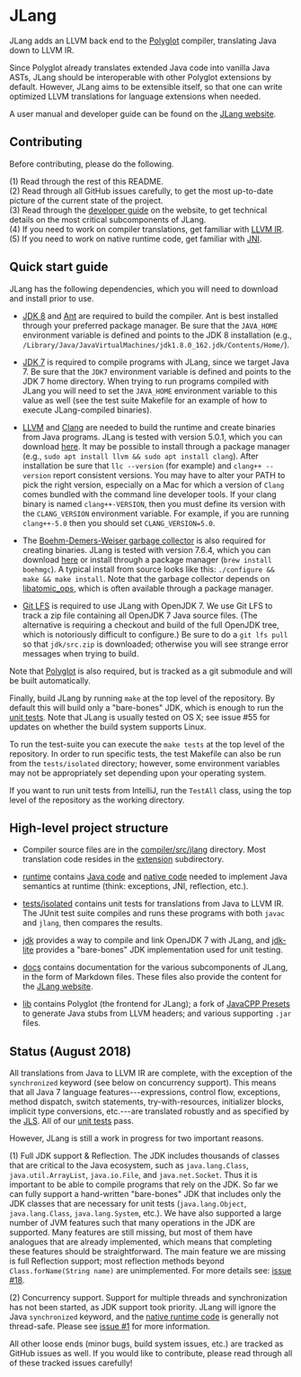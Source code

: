 JLang
========

JLang adds an LLVM back end to the [Polyglot](https://www.cs.cornell.edu/projects/polyglot/) compiler, translating Java down to LLVM IR.

Since Polyglot already translates extended Java code into vanilla Java ASTs, JLang should be interoperable with other Polyglot extensions by default. However, JLang aims to be extensible itself, so that one can write optimized LLVM translations for language extensions when needed.

A user manual and developer guide can be found on the [JLang website](https://polyglot-compiler.github.io/JLang/).


Contributing
------------

Before contributing, please do the following.

(1) Read through the rest of this README.<br>
(2) Read through all GitHub issues carefully, to get the most up-to-date picture of the current state of the project.<br>
(3) Read through the [developer guide](http://polyglot-compiler.github.io/JLang/developer-guide.html) on the website, to get technical details on the most critical subcomponents of JLang.<br>
(4) If you need to work on compiler translations, get familiar with [LLVM IR](https://llvm.org/docs/LangRef.html).<br>
(5) If you need to work on native runtime code, get familiar with [JNI](https://docs.oracle.com/javase/7/docs/technotes/guides/jni/spec/design.html).


Quick start guide
-----------------

JLang has the following dependencies, which you will need to download and install prior to use.

- [JDK 8](http://www.oracle.com/technetwork/java/javase/downloads/index-jsp-138363.html) and [Ant](http://ant.apache.org) are required to build the compiler. Ant is best installed through your preferred package manager. Be sure that the `JAVA_HOME` environment variable is defined and points to the JDK 8 installation (e.g., `/Library/Java/JavaVirtualMachines/jdk1.8.0_162.jdk/Contents/Home/`).

- [JDK 7](http://www.oracle.com/technetwork/java/javase/downloads/java-archive-downloads-javase7-521261.html) is required to compile programs with JLang, since we target Java 7. Be sure that the `JDK7` environment variable is defined and points to the JDK 7 home directory. When trying to run programs compiled with JLang you will need to set the `JAVA_HOME` environment variable to this value as well (see the test suite Makefile for an example of how to execute JLang-compiled binaries).

- [LLVM](http://llvm.org) and [Clang](https://clang.llvm.org) are needed to build the runtime and create binaries from Java programs. JLang is tested with version 5.0.1, which you can download [here](http://releases.llvm.org/download.html#5.0.1). It may be possible to install through a package manager (e.g., `sudo apt install llvm && sudo apt install clang`). After installation be sure that `llc --version` (for example) and `clang++ --version` report consistent versions. You may have to alter your PATH to pick the right version, especially on a Mac for which a version of `Clang` comes bundled with the command line developer tools. If your clang binary is named `clang++-VERSION`, then you must define its version with the `CLANG_VERSION` environment variable. For example, if you are running `clang++-5.0` then you should set `CLANG_VERSION=5.0`.

- The [Boehm-Demers-Weiser garbage collector](http://www.hboehm.info/gc/) is also required for creating binaries. JLang is tested with version 7.6.4, which you can download [here](http://www.hboehm.info/gc/gc_source/) or install through a package manager (`brew install boehmgc`). A typical install from source looks like this: `./configure && make && make install`. Note that the garbage collector depends on [libatomic_ops](https://github.com/ivmai/libatomic_ops), which is often available through a package manager.

- [Git LFS](https://git-lfs.github.com) is required to use JLang with OpenJDK 7. We use Git LFS to track a zip file containing all OpenJDK 7 Java source files. (The alternative is requiring a checkout and build of the full OpenJDK tree, which is notoriously difficult to configure.) Be sure to do a `git lfs pull` so that `jdk/src.zip` is downloaded; otherwise you will see strange error messages when trying to build.

Note that [Polyglot](https://github.com/polyglot-compiler/polyglot/) is also required, but is tracked as a git submodule and will be built automatically.

Finally, build JLang by running `make` at the top level of the repository. By default this will build only a "bare-bones" JDK, which is enough to run the [unit tests](tests/isolated). Note that JLang is usually tested on OS X; see issue #55 for updates on whether the build system supports Linux.

To run the test-suite you can execute the `make tests` at the top level of the repository. In order to run specific tests, the test Makefile can also be run from the `tests/isolated` directory; however, some environment variables may not be appropriately set depending upon your operating system.

If you want to run unit tests from IntelliJ, run the `TestAll` class, using the top level of the repository as the working directory.


High-level project structure
----------------------------

- Compiler source files are in the [compiler/src/jlang](compiler/src/jlang) directory. Most translation code resides in the [extension](compiler/src/jlang/extension) subdirectory.

- [runtime](runtime) contains [Java code](runtime/src) and [native code](runtime/native) needed to implement Java semantics at runtime (think: exceptions, JNI, reflection, etc.).

- [tests/isolated](tests/isolated) contains unit tests for translations from Java to LLVM IR. The JUnit test suite compiles and runs these programs with both `javac` and `jlang`, then compares the results.

- [jdk](jdk) provides a way to compile and link OpenJDK 7 with JLang, and [jdk-lite](jdk-lite) provides a "bare-bones" JDK implementation used for unit testing.

- [docs](docs) contains documentation for the various subcomponents of JLang, in the form of Markdown files. These files also provide the content for the [JLang website](http://polyglot-compiler.github.io/jlang/).

- [lib](lib) contains Polyglot (the frontend for JLang); a fork of [JavaCPP Presets](https://github.com/bytedeco/javacpp-presets) to generate Java stubs from LLVM headers; and various supporting `.jar` files.


Status (August 2018)
-----------------

All translations from Java to LLVM IR are complete, with the exception of the `synchronized` keyword (see below on concurrency support). This means that all Java 7 language features---expressions, control flow, exceptions, method dispatch, switch statements, try-with-resources, initializer blocks, implicit type conversions, etc.---are translated robustly and as specified by the [JLS](https://docs.oracle.com/javase/specs/jls/se7/html/index.html). All of our [unit tests](tests/isolated) pass.

However, JLang is still a work in progress for two important reasons.

(1) Full JDK support & Reflection. The JDK includes thousands of classes that are critical to the Java ecosystem, such as `java.lang.Class`, `java.util.ArrayList`, `java.io.File`, and `java.net.Socket`. Thus it is important to be able to compile programs that rely on the JDK. So far we can fully support a hand-written "bare-bones" JDK that includes only the JDK classes that are necessary for unit tests (`java.lang.Object`, `java.lang.Class`, `java.lang.System`, etc.). We have also supported a large number of JVM features such that many operations in the JDK are supported. Many features are still missing, but most of them have analogues that are already implemented, which means that completing these features should be straightforward. The main feature we are missing is full Reflection support; most reflection methods beyond `Class.forName(String name)` are unimplemented. For more details see: [issue #18](https://github.com/polyglot-compiler/JLang/issues/18).

(2) Concurrency support. Support for multiple threads and synchronization has not been started, as JDK support took priority. JLang will ignore the Java `synchronized` keyword, and the [native runtime code](runtime/native) is generally not thread-safe. Please see [issue #1](https://github.com/polyglot-compiler/JLang/issues/1) for more information.

All other loose ends (minor bugs, build system issues, etc.) are tracked as GitHub issues as well. If you would like to contribute, please read through all of these tracked issues carefully!

